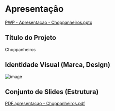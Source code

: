 # Apresentação

[PWP - Apresentacao - Choppanheiros.pptx](https://github.com/ICEI-PUC-Minas-PMV-ADS/pmv-ads-2023-2-e3-proj-mov-t2-choppanheiro/files/13494930/PWP.-.Apresentacao.-.Choppanheiros.pptx)


## Título do Projeto

Choppanheiros




## Identidade Visual (Marca, Design)

![image](https://github.com/ICEI-PUC-Minas-PMV-ADS/pmv-ads-2023-2-e3-proj-mov-t2-choppanheiro/assets/111931438/0220c703-976b-4e3e-a71a-14de979a4b78)

## Conjunto de Slides (Estrutura)

[PDF.apresentacao - Choppanheiros.pdf](https://github.com/ICEI-PUC-Minas-PMV-ADS/pmv-ads-2023-2-e3-proj-mov-t2-choppanheiro/files/13494928/PDF.apresentacao.-.Choppanheiros.pdf)

